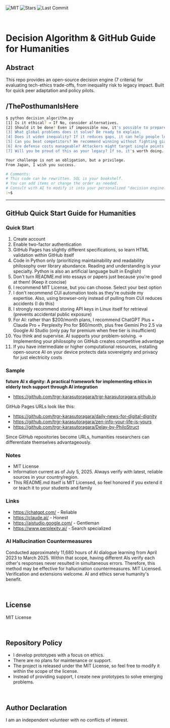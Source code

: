 ![MIT](https://img.shields.io/github/license/trgr-karasutoragara/ThePosthumanIsHere)
![Stars](https://img.shields.io/github/stars/trgr-karasutoragara/ThePosthumanIsHere?style=social)
![Last Commit](https://img.shields.io/github/last-commit/trgr-karasutoragara/ThePosthumanIsHere)


<br>


# Decision Algorithm & GitHub Guide for Humanities

## Abstract  
This repo provides an open-source decision engine (7 criteria) for evaluating
tech-ethics trade-offs, from inequality risk to legacy impact.
Built for quick peer adaptation and policy pilots.

## /ThePosthumanIsHere
```bash
$ python decision_algorithm.py
[1] Is it ethical? → If No, consider alternatives.
[2] Should it be done? Even if impossible now, it's possible to prepare for the future.
[3] What global problems does it solve? Be ready to explain.
[4] Does it widen inequality? If it reduces gaps, it can help people long-term.
[5] Can you beat competitors? We recommend winning without fighting giant capital.
[6] Are defense costs manageable? Attackers might target single points of failure.
[7] Will you be proud of this as your legacy? If so, it's worth doing.

Your challenge is not an obligation, but a privilege.
From Japan, I wish you success.

# Comments:
# This code can be rewritten. SQL is your bookshelf.
# You can add items or change the order as needed.
# Consult with AI to modify it into your personalized "decision engine."
:~$ 
```

---

## GitHub Quick Start Guide for Humanities

### Quick Start
1. Create account
2. Enable two-factor authentication
3. GitHub Pages has slightly different specifications, so learn HTML validation within GitHub itself
4. Code in Python only (prioritizing maintainability and readability philosophy over library abundance. Reading and understanding is your specialty. Python is also an artificial language built in English)
5. Don't turn README.md into essays or papers just because you're good at them! (Keep it concise)
6. I recommend MIT License, but you can choose. Select your best option
7. I don't recommend CUI automation tools as they're outside my expertise. Also, using browser-only instead of pulling from CUI reduces accidents (I do this)
8. I strongly recommend storing API keys in Linux itself for retrieval (prevents accidental public exposure)
9. For AI: rather than $200/month plans, I recommend ChatGPT Plus + Claude Pro + Perplexity Pro for $60/month, plus free Gemini Pro 2.5 via Google AI Studio (only pay for premium when free tier is insufficient)
10. You think and supervise. AI supports your problem-solving. → Implementing your philosophy on GitHub creates competitive advantage
11. If you have intermediate or higher computational resources, installing open-source AI on your device protects data sovereignty and privacy for just electricity costs

### Sample
**future AI x dignity: A practical framework for implementing ethics in elderly tech support through AI integration**
- https://github.com/trgr-karasutoragara/trgr-karasutoragara.github.io

GitHub Pages URLs look like this:
- https://github.com/trgr-karasutoragara/daily-news-for-digital-dignity
- https://github.com/trgr-karasutoragara/zen-info-your-life-is-yours
- https://github.com/trgr-karasutoragara/Delay-by-PhiloStruct

Since GitHub repositories become URLs, humanities researchers can differentiate themselves advantageously.

### Notes
- MIT License
- Information current as of July 5, 2025. Always verify with latest, reliable sources in your country/region.
- This README.md itself is MIT Licensed, so feel honored if you extend it or teach it to your students and family

### Links
- https://chatgpt.com/ - Reliable
- https://claude.ai/ - Honest  
- https://aistudio.google.com/ - Gentleman
- https://www.perplexity.ai/ - Search specialized

### AI Hallucination Countermeasures
Conducted approximately 11,680 hours of AI dialogue learning from April 2023 to March 2025. Within that scope, having different AIs verify each other's responses never resulted in simultaneous errors. Therefore, this method may be effective for hallucination countermeasures. MIT Licensed. Verification and extensions welcome. AI and ethics serve humanity's benefit.

<br>

## License

MIT License

<br>


## Repository Policy

- I develop prototypes with a focus on ethics.
- There are no plans for maintenance or support.
- The project is released under the MIT License, so feel free to modify it within the scope of the license.
- Instead of providing support, I create new prototypes to solve emerging problems.

<br>

## Author Declaration

I am an independent volunteer with no conflicts of interest.
